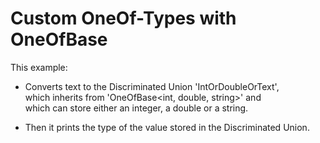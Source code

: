 # Custom OneOf-Types with OneOfBase

This example:

* Converts text to the Discriminated Union 'IntOrDoubleOrText',<br>
  which inherits from 'OneOfBase<int, double, string>' and<br>
  which can store either an integer, a double or a string.

* Then it prints the type of the value stored in the Discriminated Union.
